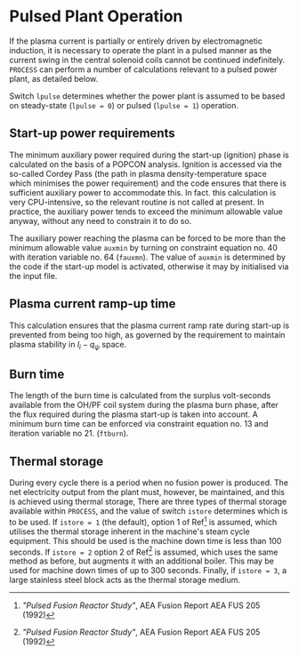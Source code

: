 # Pulsed Plant Operation

If the plasma current is partially or entirely driven by electromagnetic induction, it is necessary to operate the plant in a pulsed manner as the current swing in the central solenoid coils cannot be continued indefinitely. `PROCESS` can perform a number of calculations relevant to a pulsed power plant, as detailed below.

Switch `lpulse` determines whether the power plant is assumed to be based on steady-state (`lpulse = 0`) or pulsed (`lpulse = 1`) operation.

## Start-up power requirements

The minimum auxiliary power required during the start-up (ignition) phase is calculated on the basis of a POPCON analysis. Ignition is accessed via the so-called Cordey Pass (the path in plasma density-temperature space which minimises the power requirement) and the code ensures that there is sufficient auxiliary power to accommodate this. In fact. this calculation is very CPU-intensive, so the relevant routine is not called at present. In practice, the auxiliary power tends to exceed the minimum allowable value anyway, without any need to constrain it to do so.

The auxiliary power reaching the plasma can be forced to be more than the minimum allowable value `auxmin` by turning on constraint equation no. 40 with iteration variable no. 64 (`fauxmn`). The value of `auxmin` is determined by the code if the start-up model is activated, otherwise it may by initialised via the input file.

## Plasma current ramp-up time

This calculation ensures that the plasma current ramp rate during start-up is prevented from being too high, as governed by the requirement to maintain plasma stability in $l_i - q_\psi$ space.

## Burn time

The length of the burn time is calculated from the surplus volt-seconds available from the OH/PF coil system during the plasma burn phase, after the flux required during the plasma start-up is taken into account. A minimum burn time can be enforced via constraint equation no. 13 and iteration variable no 21. (`ftburn`).

## Thermal storage

During every cycle there is a period when no fusion power is produced. The net electricity output from the plant must, however, be maintained, and this is achieved using thermal storage, There are three types of thermal storage available within `PROCESS`, and the value of switch `istore` determines which is to be used. If `istore = 1` (the default), option 1 of Ref[^1] is assumed, which utilises the thermal storage inherent in the machine's steam cycle equipment. This should be used is the machine down time is less than 100 seconds. If `istore = 2` option 2 of Ref[^1] is assumed, which uses the same method as before, but augments it with an additional boiler. This may be used for machine down times of up to 300 seconds. Finally, if `istore = 3`, a large stainless steel block acts as the thermal storage medium.

[^1]: *"Pulsed Fusion Reactor Study"*, AEA Fusion Report AEA FUS 205 (1992)
